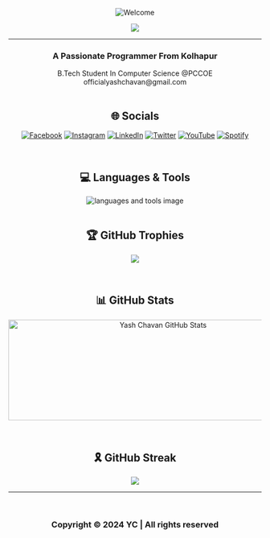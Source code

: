 <p align="center"><img align="center" src="https://visitor-badge.laobi.icu/badge?page_id=yashchavan02.yashchavan02"  alt="Welcome" /></p>

<div align="center">
    <img src="https://readme-typing-svg.herokuapp.com/?font=Righteous&size=35&center=true&vCenter=true&width=500&height=50&duration=5000&lines=✋+Hi+,+I'm+Yash+Chavan+!;" />
</div>

---

<h3 align="center"> A Passionate Programmer From Kolhapur </h3>

<div align="center">
   B.Tech Student In Computer Science @PCCOE <br>
  <a style="text-decoration:none" href="mailto:officialyashchavan@gmail.com">officialyashchavan@gmail.com</a> 
</div><br/>


<div align="center">

## 🌐 Socials 

[![Facebook](https://img.shields.io/badge/Facebook-%231877F2.svg?logo=Facebook&logoColor=white)](https://www.facebook.com/profile.php?id=100027406703908)
[![Instagram](https://img.shields.io/badge/Instagram-%23E4405F.svg?logo=Instagram&logoColor=white)](https://www.instagram.com/yashchavan.02) 
[![LinkedIn](https://img.shields.io/badge/LinkedIn-%230077B5.svg?logo=linkedin&logoColor=white)](https://www.linkedin.com/in/yashchavan02)
[![Twitter](https://img.shields.io/badge/Twitter-%231877F2.svg?logo=X&logoColor=white)](https://x.com/yashchavan02)
[![YouTube](https://img.shields.io/badge/YouTube-%230077B5.svg?logo=YouTube&logoColor=white)](https://www.youtube.com/@YASHCHAVAN02)
[![Spotify](https://img.shields.io/badge/Spotify-%231877F2.svg?logo=Spotify&logoColor=white)](https://open.spotify.com/playlist/6Sc19OoYxhZ3Lym6eWq9NR?si=fdd98cbd6538457d)

</div><br/>


<div align="center">
    
## 💻 Languages & Tools 
  
<img src="https://skillicons.dev/icons?i=c,cpp,python,rust,html,css,mysql,git" alt="languages and tools image"/>

</div><br/>


<div align="center">
    
## 🏆 GitHub Trophies 

![](https://github-profile-trophy.vercel.app/?username=yashchavan02&theme=monokai&no-frame=false&no-bg=true&margin-w=4)

</div><br/>


<div align="center">
    
## 📊 GitHub Stats </h2>

<p align="center"><img width="600" height="200" src="https://github-readme-stats.vercel.app/api?username=yashchavan02&show_icons=true&theme=dark&hide_border=false" alt="Yash Chavan GitHub Stats"></p>

</div><br/>


<div align="center">
    
## 🎗️ GitHub Streak

<p align="center" ><img src="https://github-readme-streak-stats.herokuapp.com/?user=yashchavan02&theme=chartreuse-dark"></p>

</div><hr/><br/>


<div align="center"> 
    
### Copyright &copy; 2024 YC | All rights reserved

</div>




